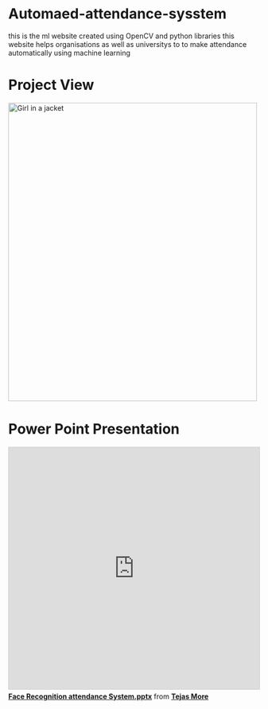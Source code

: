 # Automaed-attendance-sysstem
this is the ml website created using OpenCV and python libraries this website helps organisations as well as universitys to to make attendance automatically using machine learning 

<!DOCTYPE html>
<html>
<head>
</head>
<body>

<h1>Project View</h1>
<img src="" alt="Girl in a jacket" width="500" height="600">
<h1>Power Point Presentation </h1>
<iframe src="https://www.slideshare.net/slideshow/embed_code/key/DdCDB8ePeVlujs?startSlide=1" width="597" height="486" frameborder="0" marginwidth="0" marginheight="0" scrolling="no" style="border:1px solid #CCC; border-width:1px; margin-bottom:5px;max-width: 100%;" allowfullscreen></iframe><div style="margin-bottom:5px"><strong><a href="https://www.slideshare.net/ejasmore/face-recognition-attendance-systempptx" title="Face Recognition attendance System.pptx" target="_blank">Face Recognition attendance System.pptx</a></strong> from <strong><a href="https://www.slideshare.net/ejasmore" target="_blank">Tejas More</a></strong></div>

</body>
</html>
